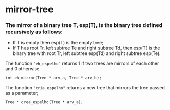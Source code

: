 # mirror-tree

### The mirror of a binary tree T, esp(T), is the binary tree defined recursively as follows:

- If T is empty then esp(T) is the empty tree;
- If T has root Tr, left subtree Te and right subtree Td, then esp(T) is the binary tree with root Tr, left subtree esp(Td) and right subtree esp(Te).

The function `"eh_espelho¨` returns 1 if two trees are mirrors of each other and 0 otherwise.

`int eh_mirror(Tree * arv_a, Tree * arv_b);`

The function `"cria_espelho"` returns a new tree that mirrors the tree passed as a parameter;

`Tree * crea_espelho(Tree * arv_a);`
